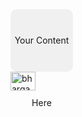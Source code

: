 <div style="width: 100px; height: 100px; background-color: #f0f0f0; text-align: center; line-height: 100px; border-radius: 10px;">
    Your Content Here
</div>
<a href="https://twitter.com/bhargav ram pranav mutyalapalli" target="blank"><img align="center" src="https://raw.githubusercontent.com/rahuldkjain/github-profile-readme-generator/master/src/images/icons/Social/twitter.svg" alt="bhargav ram pranav mutyalapalli" height="30" width="40" /></a>
